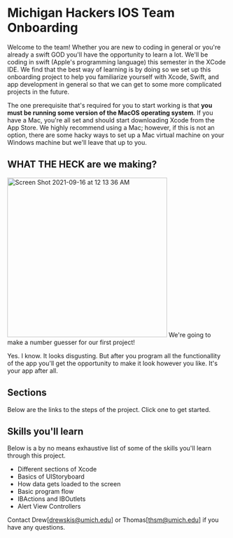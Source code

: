 # Michigan Hackers IOS Team Onboarding
Welcome to the team! Whether you are new to coding in general or you're already a swift GOD you'll have the opportunity to learn a lot. We'll be coding in swift (Apple's programming language) this semester in the XCode IDE. We find that the best way of learning is by doing so we set up this onboarding project to help you familiarize yourself with Xcode, Swift, and app development in general so that we can get to some more complicated projects in the future.

The one prerequisite that's required for you to start working is that __you must be running some version of the MacOS operating system__. If you have a Mac, you're all set and should start downloading Xcode from the App Store. We highly recommend using a Mac; however, if this is not an option, there are some hacky ways to set up a Mac virtual machine on your Windows machine but we'll leave that up to you.


## WHAT THE HECK are we making?
<img width="365" alt="Screen Shot 2021-09-16 at 12 13 36 AM" src="https://user-images.githubusercontent.com/54146662/133548301-3b52ad5d-4a93-4ca4-a74c-e17cae9e35f0.png">
We're going to make a number guesser for our first project! 

Yes. I know. It looks disgusting. But after you program all the functionallity of the app you'll get the opportunity to make it look however you like. It's your app after all.

## Sections
Below are the links to the steps of the project. Click one to get started.

## Skills you'll learn
Below is a by no means exhaustive list of some of the skills you'll learn through this project.
  - Different sections of Xcode
  - Basics of UIStoryboard
  - How data gets loaded to the screen
  - Basic program flow
  - IBActions and IBOutlets
  - Alert View Controllers

Contact Drew[drewskis@umich.edu] or Thomas[thsm@umich.edu] if you have any questions.
